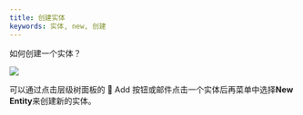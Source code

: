 ```yaml
---
title: 创建实体
keywords: 实体, new, 创建
---
```


如何创建一个实体？

<img src="https://s3-eu-west-1.amazonaws.com/static.playcanvas.com/instructions/new_entity.gif"/>

可以通过点击层级树面板的 <span class="font-icon">&#57632;</span> Add 按钮或邮件点击一个实体后再菜单中选择**New Entity**来创建新的实体。

